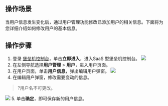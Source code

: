 ## 操作场景
当用户信息发生变化后，通过用户管理功能修改已添加用户的相关信息。下面将为您详细介绍如何修改用户的基本信息。

## 操作步骤
1. 登录 [堡垒机控制台](https://console.cloud.tencent.com/dsgc/bh)，单击**立即进入**，进入SaaS 型堡垒机控制台。
![](https://qcloudimg.tencent-cloud.cn/raw/b2f6673b0cad7c2f423a6b6e287179af.png)
2. 在左侧导航选择**用户管理** > **用户**，进入用户页面。
3. 在用户页面，单击**用户信息**，弹出编辑用户弹窗。
![](https://main.qcloudimg.com/raw/153d9c12b3bc76889356cc9805ac9c30.png)
4. 在编辑用户弹窗，修改需要变动的信息。
>?用户名不可更改。
>
![](https://main.qcloudimg.com/raw/1a9c6adad3fb760490f03fd5b391da9c.png)
5. 单击**确定**，即可保存新的用户信息。
